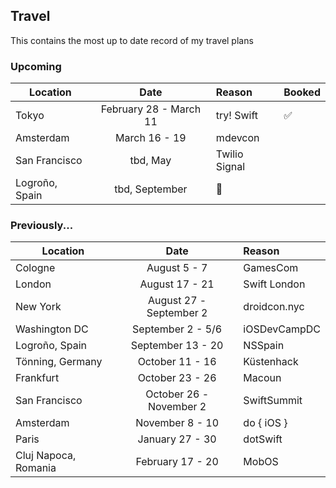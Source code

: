 ## Travel

This contains the most up to date record of my travel plans

### Upcoming

| Location        | Date           | Reason  | Booked |
| --------------- |:--------------:| :-------|:-------|
| Tokyo | February 28 - March 11 | try! Swift | ✅  |
| Amsterdam | March 16 - 19 | mdevcon | |
| San Francisco | tbd, May | Twilio Signal | |
| Logroño, Spain | tbd, September | 🍷 | |

### Previously...

| Location        | Date           | Reason  |
| --------------- |:--------------:| :-------|
| Cologne | August 5 - 7 | GamesCom |
| London     | August 17 - 21 | Swift London |
| New York | August 27 - September 2 | droidcon.nyc |
| Washington DC | September 2 - 5/6 | iOSDevCampDC |
| Logroño, Spain | September 13 - 20 | NSSpain |
| Tönning, Germany | October 11 - 16 | Küstenhack |
| Frankfurt | October 23 - 26 | Macoun |
| San Francisco | October 26 - November 2 | SwiftSummit |
| Amsterdam | November 8 - 10 | do { iOS } |
| Paris | January 27 - 30 | dotSwift |
| Cluj Napoca, Romania | February 17 - 20 | MobOS | ✅  |
